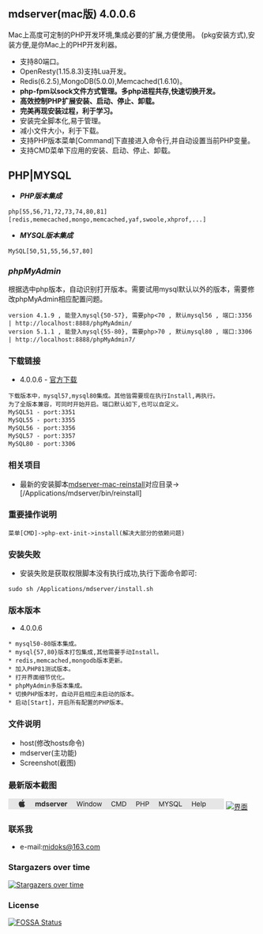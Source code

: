 ## mdserver(mac版) 4.0.0.6

Mac上高度可定制的PHP开发环境,集成必要的扩展,方便使用。
(pkg安装方式),安装方便,是你Mac上的PHP开发利器。



- 支持80端口。
- OpenResty(1.15.8.3)支持Lua开发。
- Redis(6.2.5),MongoDB(5.0.0),Memcached(1.6.10)。
- **php-fpm以sock文件方式管理。多php进程共存,快速切换开发。**
- **高效控制PHP扩展安装、启动、停止、卸载。**
- **完美再现安装过程，利于学习。**
- 安装完全脚本化,易于管理。
- 减小文件大小，利于下载。
- 支持PHP版本菜单[Command]下直接进入命令行,并自动设置当前PHP变量。
- 支持CMD菜单下应用的安装、启动、停止、卸载。

## PHP|MYSQL

- ***PHP版本集成***

```
php[55,56,71,72,73,74,80,81]
[redis,memecached,mongo,memcached,yaf,swoole,xhprof,...]
```

- ***MYSQL版本集成***

```
MySQL[50,51,55,56,57,80]
```

### ***phpMyAdmin***

根据选中php版本，自动识别打开版本。需要试用mysql默认以外的版本，需要修改phpMyAdmin相应配置问题。

```
version 4.1.9 , 能登入mysql{50-57}, 需要php<70 , 默认mysql56 , 端口:3356 | http://localhost:8888/phpMyAdmin/
version 5.1.1 , 能登入mysql{55-80}, 需要php>70 , 默认mysql80 , 端口:3306 | http://localhost:8888/phpMyAdmin7/
```

### 下载链接

- 4.0.0.6 - [官方下载](https://github.com/midoks/mdserver-mac/releases/download/4.0.0.6/mdserver4.0.0.6.mpkg.zip)

```
下载版本中，mysql57,mysql80集成。其他皆需要现在执行Install,再执行。
为了全版本兼容，可同时开始开启。端口默认如下,也可以自定义。
MySQL51 - port:3351
MySQL55 - port:3355
MySQL56 - port:3356
MySQL57 - port:3357
MySQL80 - port:3306
```

### 相关项目

- 最新的安装脚本[mdserver-mac-reinstall](https://github.com/midoks/mdserver-mac-reinstall)对应目录->[/Applications/mdserver/bin/reinstall]

### 重要操作说明

```
菜单[CMD]->php-ext-init->install(解决大部分的依赖问题)
```

### 安装失败
- 安装失败是获取权限脚本没有执行成功,执行下面命令即可:
```
sudo sh /Applications/mdserver/install.sh
```

### 版本版本

- 4.0.0.6

```
* mysql50-80版本集成。
* mysql{57,80}版本打包集成,其他需要手动Install。
* redis,memcached,mongodb版本更新。
* 加入PHP81测试版本。
* 打开界面细节优化。
* phpMyAdmin多版本集成。
* 切换PHP版本时，自动开启相应未启动的版本。
* 启动[Start]，开启所有配置的PHP版本。
```

### 文件说明
- host(修改hosts命令)
- mdserver(主功能)
- Screenshot(截图)


### 最新版本截图

[![菜单](/Screenshot/Screenshot_menu.png)](/Screenshot/Screenshot_menu.png)
[![界面](/Screenshot/Screenshot_3.png)](/Screenshot/Screenshot_3.png)



### 联系我
- e-mail:midoks@163.com

### Stargazers over time

[![Stargazers over time](https://starchart.cc/midoks/mdserver-mac.svg)](https://starchart.cc/midoks/mdserver-mac)

### License

[![FOSSA Status](https://app.fossa.io/api/projects/git%2Bgithub.com%2Fmidoks%2Fmdserver-mac.svg?type=shield)](https://app.fossa.io/projects/git%2Bgithub.com%2Fmidoks%2Fmdserver-mac?ref=badge_shield)